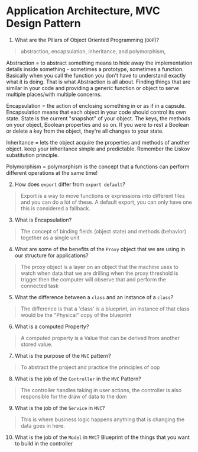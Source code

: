 # Application Architecture, MVC Design Pattern
01. What are the Pillars of Object Oriented Programming (`OOP`)?
  
  > abstraction, encapsulation, inheritance, and polymorphism, 

  Abstraction = to abstract something means to hide away the implementation details inside something - sometimes a prototype, sometimes a function. Basically when you call the function you don't have to understand exactly what it is doing. That is what Abstraction is all about. Finding things that are similar in your code and providing a generic function or object to serve multiple places/with multiple concerns.
 
 Encapsulation = the action of enclosing something in or as if in a capsule. Encapsulation means that each object in your code should control its own state. State is the current "snapshot" of your object. The keys, the methods on your object, Boolean properties and so on. If you were to rest a Boolean or delete a key from the object, they're all changes to your state.
 
Inheritance = lets the object acquire the properties and methods of another object. keep your inheritance simple and predictable. Remember the Liskov substitution principle. 

Polymorphism = polymorphism is the concept that a functions can perform different operations at the same time!

 


02. How does `export` differ from `export default`?
  
  > Export is a way to move functions or expressions into different files and you can do a lot of these. A default export, you can only have one this is considered a fallback.

03. What is Encapsulation?
  
  > The concept of binding fields (object state) and methods (behavior) together as a single unit

04. What are some of the benefits of the `Proxy` object that we are using in our structure for applications?
  
  > The proxy object is a layer on an object that the machine uses to watch when data that we are drilling when the proxy threshold is trigger then the computer will observe that and perform the connected task

05. What the difference between a `class` and an instance of a `class`?
  
  > The difference is that a 'class' is a blueprint, an instance of that class would be the "Physical" copy of the blueprint

06. What is a computed Property?
  
  > A computed property is a Value that can be derived from another stored value.

07. What is the purpose of the `MVC` pattern?
  
  > To abstract the project and practice the principles of oop

08. What is the job of the `Controller` in the `MVC` Pattern?
  
  > The controller handles taking in user actions, the controller is also responsible for the draw of data to the dom

09. What is the job of the `Service` in `MVC`?
  
  >This is where business logic happens anything that is changing the data goes in here.

10. What is the job of the `Model` in `MVC`?
  Blueprint of the things that you want to build in the controller 
